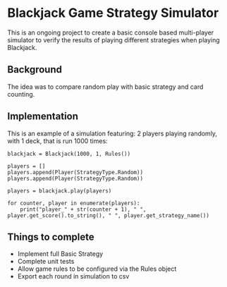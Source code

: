 # Blackjack Game Strategy Simulator

This is an ongoing project to create a basic console based multi-player simulator to verify the results of playing different strategies when playing Blackjack.


## Background

The idea was to compare random play with basic strategy and card counting.

## Implementation

This is an example of a simulation featuring: 2 players playing randomly, with 1 deck, that is run 1000 times:

    blackjack = Blackjack(1000, 1, Rules())

    players = []
    players.append(Player(StrategyType.Random))
    players.append(Player(StrategyType.Random))

    players = blackjack.play(players)

    for counter, player in enumerate(players):
        print("player_" + str(counter + 1), " ", player.get_score().to_string(), " ", player.get_strategy_name())


## Things to complete

- Implement full Basic Strategy 
- Complete unit tests
- Allow game rules to be configured via the Rules object
- Export each round in simulation to csv
